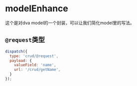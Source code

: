 # modelEnhance
这个是对dva model的一个封装，可以让我们简化model里的写法。

## `@request`类型

```js
dispatch({
  type: 'crud/@request',
  payload: {
    valueField: 'name',
    url: '/crud/getName',
  }
});
```